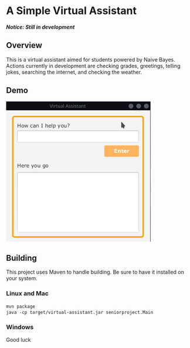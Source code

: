# A Simple Virtual Assistant

***Notice: Still in development***

## Overview
This is a virtual assistant aimed for students powered by Naive Bayes.
Actions currently in development are checking grades, greetings, telling jokes,
searching the internet, and checking the weather.

## Demo
![Simple Demo](/assets/Demo.gif)

## Building

This project uses Maven to handle building. Be sure to have it installed on your system.

### Linux and Mac
```
mvn package
java -cp target/virtual-assistant.jar seniorproject.Main
```

### Windows
Good luck
